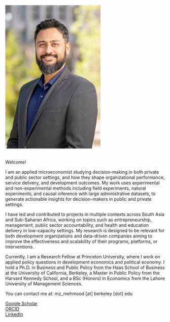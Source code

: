 <div style="display: flex; flex-wrap: wrap; align-items: flex-start; gap: 20px;">
  <img src="/images/zia.jpg" style="width: 300px; max-width: 100%; height: auto; flex-shrink: 0;" />
  <div style="flex: 1; min-width: 250px;">
  
Welcome!

I am an applied microeconomist studying decision-making in both private and public sector settings, and how they shape organizational performance, service delivery, and development outcomes. My work uses experimental and non-experimental methods including field experiments, natural experiments, and causal inference with large administrative datasets, to generate actionable insights for decision-makers in public and private settings.

I have led and contributed to projects in multiple contexts across South Asia and Sub-Saharan Africa, working on topics such as entrepreneurship, management, public sector accountability, and health and education delivery in low-capacity settings. My research is designed to be relevant for both development organizations and data-driven companies aiming to improve the effectiveness and scalability of their programs, platforms, or interventions.

Currently, I am a Research Fellow at Princeton University, where I work on applied policy questions in development economics and political economy. I hold a Ph.D. in Business and Public Policy from the Haas School of Business at the University of California, Berkeley, a Master in Public Policy from the Harvard Kennedy School, and a BSc (Honors) in Economics from the Lahore University of Management Sciences.

You can contact me at: mz_mehmood [at] berkeley [dot] edu

<i class="ai ai-google-scholar-square"></i> [Google Scholar](https://scholar.google.com/citations?hl=en&user=rVX87fYAAAAJ)  
<i class="ai ai-orcid-square"></i> [ORCID](https://orcid.org/0000-0002-3906-3231)  
<i class="fab fa-fw fa-linkedin"></i> [LinkedIn](https://www.linkedin.com/in/muhammad-zia-mehmood-273b3932/)

  </div>
</div>
